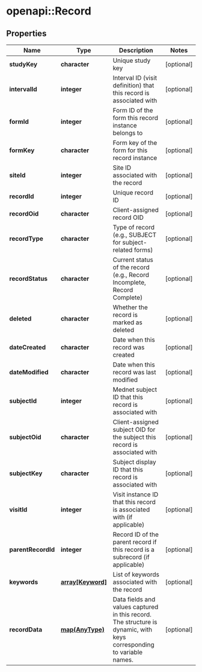 # openapi::Record


## Properties
Name | Type | Description | Notes
------------ | ------------- | ------------- | -------------
**studyKey** | **character** | Unique study key | [optional] 
**intervalId** | **integer** | Interval ID (visit definition) that this record is associated with | [optional] 
**formId** | **integer** | Form ID of the form this record instance belongs to | [optional] 
**formKey** | **character** | Form key of the form for this record instance | [optional] 
**siteId** | **integer** | Site ID associated with the record | [optional] 
**recordId** | **integer** | Unique record ID | [optional] 
**recordOid** | **character** | Client-assigned record OID | [optional] 
**recordType** | **character** | Type of record (e.g., SUBJECT for subject-related forms) | [optional] 
**recordStatus** | **character** | Current status of the record (e.g., Record Incomplete, Record Complete) | [optional] 
**deleted** | **character** | Whether the record is marked as deleted | [optional] 
**dateCreated** | **character** | Date when this record was created | [optional] 
**dateModified** | **character** | Date when this record was last modified | [optional] 
**subjectId** | **integer** | Mednet subject ID that this record is associated with | [optional] 
**subjectOid** | **character** | Client-assigned subject OID for the subject this record is associated with | [optional] 
**subjectKey** | **character** | Subject display ID that this record is associated with | [optional] 
**visitId** | **integer** | Visit instance ID that this record is associated with (if applicable) | [optional] 
**parentRecordId** | **integer** | Record ID of the parent record if this record is a subrecord (if applicable) | [optional] 
**keywords** | [**array[Keyword]**](Keyword.md) | List of keywords associated with the record | [optional] 
**recordData** | [**map(AnyType)**](AnyType.md) | Data fields and values captured in this record. The structure is dynamic, with keys corresponding to variable names. | [optional] 



